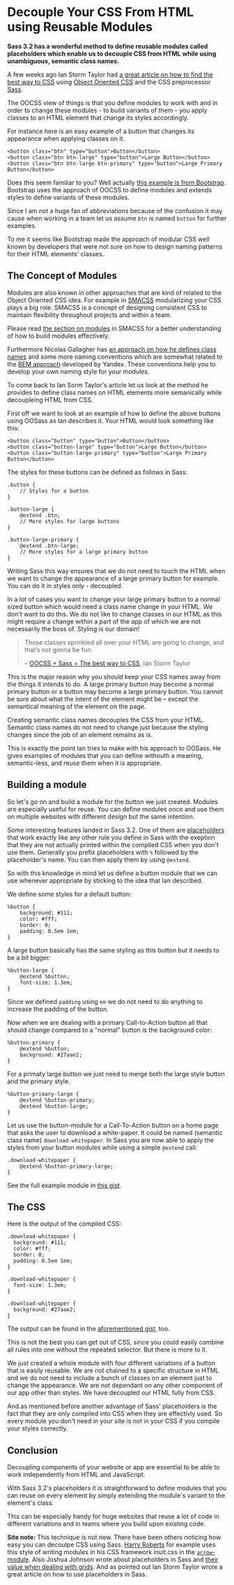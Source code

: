 # Decouple Your CSS From HTML using Reusable Modules

__Sass 3.2 has a wonderful method to define reusable modules called placeholders which enable us to decouple CSS from HTML while using unambiguous, semantic class names.__

A few weeks ago Ian Storm Taylor had [a great article on how to find the best way to CSS](http://ianstormtaylor.com/oocss-plus-sass-is-the-best-way-to-css/) using [Object Oriented CSS](http://oocss.org/) and the CSS preprocessor [Sass](http://sass-lang.com/).

The OOCSS view of things is that you define modules to work with and in order to change these modules - to build variants of them - you apply classes to an HTML element that change its styles accordingly.

For instance here is an easy example of a button that changes its appearance when applying classes on it.

	<button class="btn" type="button">Button</button>
	<button class="btn btn-large" type="button">Large Button</button>
	<button class="btn btn-large btn-primary" type="button">Large Primary Button</button>

Does this seem familiar to you? Well actually [this example is from Bootstrap](http://twitter.github.com/bootstrap/base-css.html#buttons). Bootstrap uses the approach of OOCSS to define modules and extends styles to define variants of these modules.

Since I am not a huge fan of abbreviations because of the confusion it may cause when working in a team let us assume `btn` is named `button` for further examples.

To me it seems like Bootstrap made the approach of modular CSS well known by developers that were not sure on how to design naming patterns for their HTML elements' classes.

## The Concept of Modules

Modules are also known in other approaches that are kind of related to the Object Oriented CSS idea. For example in [SMACSS](http://smacss.com/) modularizing your CSS plays a big role. SMACSS is a concept of designing consistent CSS to maintain flexibility throughout projects and within a team.

Please read [the section on modules](http://smacss.com/book/type-module) in SMACSS for a better understanding of how to build modules effectively.

Furthermore Nicolas Gallagher has [an approach on how he defines class names](http://nicolasgallagher.com/about-html-semantics-front-end-architecture/) and some more naming conventions which are somewhat related to the [BEM approach](http://bem.github.com/bem-method/html/all.en.html) developed by Yandex. These conventions help you to develop your own naming style for your modules.

To come back to Ian Sorm Taylor's article let us look at the method he provides to define class names on HTML elements more semanically while decoupleing HTML from CSS.

First off we want to look at an example of how to define the above buttons using OOSass as Ian describes it. Your HTML would look something like this:

	<button class="button" type="button">Button</button>
	<button class="button-large" type="button">Large Button</button>
	<button class="button-large-primary" type="button">Large Primary Button</button>

The styles for these buttons can be defined as follows in Sass:

	.button {
		// Styles for a button
	}

	.button-large {
		@extend .btn;
		// More styles for large buttons
	}

	.button-large-primary {
		@extend .btn-large;
		// More styles for a large primary button
	}

Writing Sass this way ensures that we do not need to touch the HTML when we want to change the appearance of a large primary button for example. You can do it in styles only - decoupled.

In a lot of cases you want to change your large primary button to a normal sized button which would need a class name change in your HTML. We don't want to do this. We do not like to change classes in our HTML as this might require a change within a part of the app of which we are not necessarily the boss of. Styling is our domain!

> Those classes sprinkled all over your HTML are going to change, and that’s not gonna be fun.
>
> – [OOCSS + Sass = The best way to CSS](http://ianstormtaylor.com/oocss-plus-sass-is-the-best-way-to-css/), Ian Storm Taylor

This is the major reason why you should keep your CSS names away from the things it intends to do. A large primary button may become a normal primary button or a button may become a large primary button. You cannot be sure about what the intent of the element might be – except the semantical meaning of the element on the page.

Creating semantic class names decouples the CSS from your HTML. Semantic class names do not need to change just because the styling changes since the job of an element remains as is.

This is exactly the point Ian tries to make with his approach to OOSass. He gives examples of modules that you can define withouth a meaning, semantic-less, and reuse them when it is appropriate.

## Building a module

So let's go on and build a module for the button we just created. Modules are especially useful for reuse. You can define modules once and use them on multiple websites with different design but the same intention.

Some interesting features landed in Sass 3.2. One of them are [placeholders](http://sass-lang.com/docs/yardoc/file.SASS_REFERENCE.html#placeholder_selectors_) that work exactly like any other rule you define in Sass with the exeption that they are not actually printed within the compiled CSS when you don't use them. Generally you prefix placeholders with `%` followed by the placeholder's name. You can then apply them by using `@extend`.

So with this knowledge in mind let us define a button module that we can use whenever appropriate by sticking to the idea that Ian described.

We define some styles for a default button:

	%button {
		background: #111;
		color: #fff;
		border: 0;
		padding: 0.5em 1em;
	}

A large button basically has the same styling as this button but it needs to be a bit bigger:

	%button-large {
		@extend %button;
		font-size: 1.3em;
	}

Since we defined `padding` using `em` we do not need to do anything to increase the padding of the button.

Now when we are dealing with a primary Call-to-Action button all that should change compared to a "normal" button is the background color:

	%button-primary {
		@extend %button;
		background: #27aae2;
	}

For a primaty large button we just need to merge both the large style button and the primary style.

	%button-primary-large {
		@extend %button-primary;
		@extend %button-large;
	}

Let us use the button-module for a Call-To-Action button on a home page that asks the user to download a white-paper. It could be named (semantic class name) `download-whitepaper`. In Sass you are now able to apply the styles from your button modules while using a simple `@extend` call:

	.download-whitepaper {
		@extend %button-primary-large;
	}

See the full example module in [this gist](https://gist.github.com/36fd59a9a0916f2f5c2d).

## The CSS

Here is the output of the compiled CSS:

	.download-whitepaper {
	  background: #111;
	  color: #fff;
	  border: 0;
	  padding: 0.5em 1em;
	}

	.download-whitepaper {
	  font-size: 1.3em;
	}

	.download-whitepaper {
	  background: #27aae2;
	}

The output can be found in the [aforementioned gist](https://gist.github.com/36fd59a9a0916f2f5c2d), too.

This is not the best you can get out of CSS, since you could easily combine all rules into one without the repeated selector. But there is more to it.

We just created a whole module with four different variations of a button that is easily reusable. We are not chained to a specific structure in HTML and we do not need to include a bunch of classes on an element just to change the appearance. We are not dependant on any other component of our app other than styles. We have decoupled our HTML fully from CSS.

And as mentioned before another advantage of Sass' placeholders is the fact that they are only compiled into CSS when they are effectivly used. So every module you don't need in your site is not in your CSS if you compile your styles correctly.

## Conclusion

Decoupling components of your website or app are essential to be able to work independently from HTML and JavaScript.

With Sass 3.2's placeholders it is straightforward to define modules that you can reuse on every element by simply extending the module's variant to the element's class.

This can be especially handy for huge websites that reuse a lot of code in different variations and in teams where you build upon existing code.

__Site note:__ This technique is not new. There have been others noticing how easy you can decoulpe CSS using Sass. [Harry Roberts](http://csswizardry.com/) for example uses this style of writing modules in his CSS framework inuit.css in the [`arrow`-module](https://github.com/csswizardry/inuit.css/blob/master/inuit.css/objects/_arrows.scss). Also Joshua Johnson wrote about placeholders in Sass and [their value when dealing with grids](http://designshack.net/articles/css/semantic-grid-class-naming-with-placeholder-selectors-in-sass-3-2/). And as pointed out Ian Storm Taylor wrote a great article on how to use placeholders in Sass.
